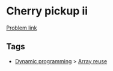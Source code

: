 # Cherry pickup ii

[Problem link](https://leetcode.com/problems/cherry-pickup-ii)

## Tags

* [Dynamic programming](/README.md#Dynamic_programming) > [Array reuse](/README.md#Dynamic_programming-Array_reuse)
